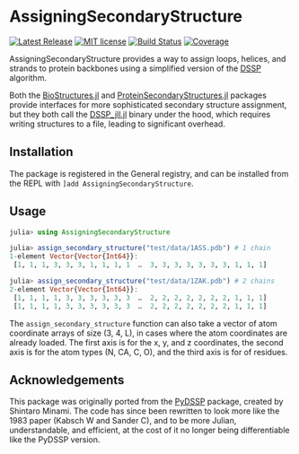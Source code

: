 # AssigningSecondaryStructure

[![Latest Release](https://img.shields.io/github/release/MurrellGroup/AssigningSecondaryStructure.jl.svg)](https://github.com/MurrellGroup/AssigningSecondaryStructure.jl/releases/latest)
[![MIT license](https://img.shields.io/badge/license-MIT-green.svg)](https://opensource.org/license/MIT)
[![Build Status](https://github.com/MurrellGroup/AssigningSecondaryStructure.jl/actions/workflows/CI.yml/badge.svg?branch=main)](https://github.com/MurrellGroup/AssigningSecondaryStructure.jl/actions/workflows/CI.yml?query=branch%3Amain)
[![Coverage](https://codecov.io/gh/MurrellGroup/AssigningSecondaryStructure.jl/branch/main/graph/badge.svg)](https://codecov.io/gh/MurrellGroup/AssigningSecondaryStructure.jl)

AssigningSecondaryStructure provides a way to assign loops, helices, and strands to protein backbones using a simplified version of the [DSSP](https://swift.cmbi.umcn.nl/gv/dssp/) algorithm.

Both the [BioStructures.jl](https://github.com/BioJulia/BioStructures.jl) and [ProteinSecondaryStructures.jl](https://github.com/m3g/ProteinSecondaryStructures.jl) packages provide interfaces for more sophisticated secondary structure assignment, but they both call the [DSSP_jll.jl](https://docs.juliahub.com/General/DSSP_jll/stable/) binary under the hood, which requires writing structures to a file, leading to significant overhead.

## Installation

The package is registered in the General registry, and can be installed from the REPL with `]add AssigningSecondaryStructure`.

## Usage

```julia
julia> using AssigningSecondaryStructure

julia> assign_secondary_structure("test/data/1ASS.pdb") # 1 chain
1-element Vector{Vector{Int64}}:
 [1, 1, 1, 3, 3, 3, 1, 1, 1, 1  …  3, 3, 3, 3, 3, 3, 3, 1, 1, 1]

julia> assign_secondary_structure("test/data/1ZAK.pdb") # 2 chains
2-element Vector{Vector{Int64}}:
 [1, 1, 1, 1, 3, 3, 3, 3, 3, 3  …  2, 2, 2, 2, 2, 2, 2, 1, 1, 1]
 [1, 1, 1, 1, 3, 3, 3, 3, 3, 3  …  2, 2, 2, 2, 2, 2, 2, 1, 1, 1]
```

The `assign_secondary_structure` function can also take a vector of atom coordinate arrays of size (3, 4, L), in cases where the atom coordinates are already loaded. The first axis is for the x, y, and z coordinates, the second axis is for the atom types (N, CA, C, O), and the third axis is for  of residues.

## Acknowledgements

This package was originally ported from the [PyDSSP](https://github.com/ShintaroMinami/PyDSSP) package, created by Shintaro Minami. The code has since been rewritten to look more like the 1983 paper (Kabsch W and Sander C), and to be more Julian, understandable, and efficient, at the cost of it no longer being differentiable like the PyDSSP version.